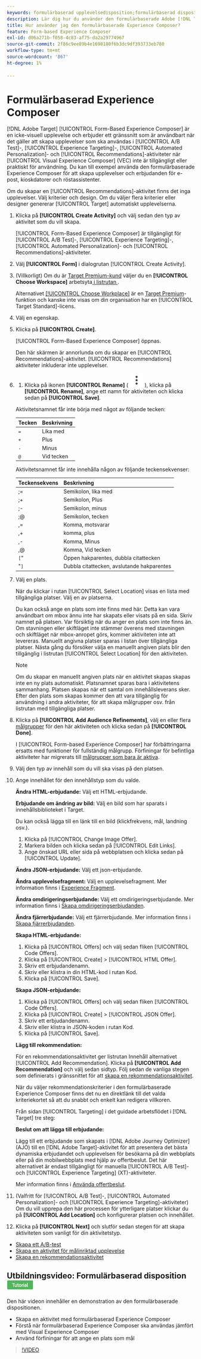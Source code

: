 ```yaml
---
keywords: formulärbaserad upplevelsedisposition;formulärbaserad disposition;förbättringar
description: Lär dig hur du använder den formulärbaserade Adobe [!DNL Target] Experience Composer för att skapa upplevelser som inte är visuella. Använd den här dispositionen när VEC inte är tillgängligt eller inte kan användas.
title: Hur använder jag den formulärbaserade Experience Composer?
feature: Form-based Experience Composer
exl-id: d06a271b-f058-4c83-af75-da2a29774967
source-git-commit: 2f86c9ee89b4e1698180f6b3dc9df393733eb780
workflow-type: tm+mt
source-wordcount: '867'
ht-degree: 1%

---
```


# Formulärbaserad Experience Composer

[!DNL Adobe Target] [!UICONTROL Form-Based Experience Composer] är en icke-visuell upplevelse och erbjuder ett gränssnitt som är användbart när det gäller att skapa upplevelser som ska användas i [!UICONTROL A/B Test]-, [!UICONTROL Experience Targeting]-, [!UICONTROL Automated Personalization]- och [!UICONTROL Recommendations]-aktiviteter när [!UICONTROL Visual Experience Composer] (VEC) inte är tillgängligt eller praktiskt för användning. Du kan till exempel använda den formulärbaserade Experience Composer för att skapa upplevelser och erbjudanden för e-post, kioskdatorer och röstassistenter.

Om du skapar en [!UICONTROL Recommendations]-aktivitet finns det inga upplevelser. Välj kriterier och design. Om du väljer flera kriterier eller designer genererar [!UICONTROL Target] automatiskt upplevelserna.

1. Klicka på **[!UICONTROL Create Activity]** och välj sedan den typ av aktivitet som du vill skapa.

   [!UICONTROL Form-Based Experience Composer] är tillgängligt för [!UICONTROL A/B Test]-, [!UICONTROL Experience Targeting]-, [!UICONTROL Automated Personalization]- och [!UICONTROL Recommendations]-aktiviteter.

1. Välj **[!UICONTROL Form]** i dialogrutan [!UICONTROL Create Activity].

1. (Villkorligt) Om du är [Target Premium-kund](/help/main/c-intro/intro.md#premium) väljer du en **[!UICONTROL Choose Workspace]** arbetsyta[ i listrutan ](/help/main/administrating-target/c-user-management/property-channel/property-channel.md) .

   Alternativet [[!UICONTROL Choose Workplace]](/help/main/administrating-target/c-user-management/property-channel/property-channel.md) är en [ Target Premium](/help/main/c-intro/intro.md)-funktion och kanske inte visas om din organisation har en [!UICONTROL Target Standard]-licens.

1. Välj en egenskap.

1. Klicka på **[!UICONTROL Create]**.

   [!UICONTROL Form-Based Experience Composer] öppnas.

   Den här skärmen är annorlunda om du skapar en [!UICONTROL Recommendations]-aktivitet. [!UICONTROL Recommendations] aktiviteter inkluderar inte upplevelser.

1. 
   1. Klicka på ikonen **[!UICONTROL Rename]** ( ![Byt namn ](/help/main/assets/icons/MoreSmallListVert.svg) ), klicka på **[!UICONTROL Rename]**, ange ett namn för aktiviteten och klicka sedan på **[!UICONTROL Save]**.

   Aktivitetsnamnet får inte börja med något av följande tecken:

   | Tecken | Beskrivning |
   |--- |--- |
   | `=` | Lika med |
   | `+` | Plus |
   | `-` | Minus |
   | `@` | Vid tecken |

   Aktivitetsnamnet får inte innehålla någon av följande teckensekvenser:

   | Teckensekvens | Beskrivning |
   |--- |--- |
   | ;= | Semikolon, lika med |
   | ;+ | Semikolon, Plus |
   | ;- | Semikolon, minus |
   | ;@ | Semikolon, tecken |
   | ,= | Komma, motsvarar |
   | ,+ | komma, plus |
   | ,- | Komma, Minus |
   | ,@ | Komma, Vid tecken |
   | `[`&quot; | Öppen hakparentes, dubbla citattecken |
   | &quot;`]` | Dubbla citattecken, avslutande hakparentes |

1. Välj en plats.

   När du klickar i rutan [!UICONTROL Select Location] visas en lista med tillgängliga platser. Välj en av platserna.

   Du kan också ange en plats som inte finns med här. Detta kan vara användbart om mbox ännu inte har skapats eller visats på en sida. Skriv namnet på platsen. Var försiktig när du anger en plats som inte finns än. Om stavningen eller skiftläget inte stämmer överens med stavningen och skiftläget när mbox-anropet görs, kommer aktiviteten inte att levereras. Manuellt angivna platser sparas i listan över tillgängliga platser. Nästa gång du försöker välja en manuellt angiven plats blir den tillgänglig i listrutan [!UICONTROL Select Location] för den aktiviteten.

   >[!NOTE]
   >
   >Om du skapar en manuellt angiven plats när en aktivitet skapas skapas inte en ny plats automatiskt. Platsnamnet sparas bara i aktivitetens sammanhang. Platsen skapas när ett samtal om innehållsleverans sker. Efter den plats som skapas kommer den att vara tillgänglig för användning i andra aktiviteter, för att skapa målgrupper osv. från listrutan med tillgängliga platser.

1. Klicka på **[!UICONTROL Add Audience Refinements]**, välj en eller flera [målgrupper](/help/main/c-target/target.md#concept_A782F8481A5041EBA75103CB26376522) för den här aktiviteten och klicka sedan på **[!UICONTROL Done]**.

   I [!UICONTROL Form-based Experience Composer] har förbättringarna ersatts med funktioner för fullständig målgrupp. Förfiningar för befintliga aktiviteter har migrerats till [målgrupper som bara är aktiva](/help/main/c-target/creating-activity-only-audience.md#concept_A6BADCF530ED4AE1852E677FEBE68483).

1. Välj den typ av innehåll som du vill ska visas på den platsen.

1. Ange innehållet för den innehållstyp som du valde.

   **Ändra HTML-erbjudande:** Välj ett HTML-erbjudande.

   **Erbjudande om ändring av bild:** Välj en bild som har sparats i innehållsbiblioteket i Target.

   Du kan också lägga till en länk till en bild (klickfrekvens, mål, landning osv.).

   1. Klicka på [!UICONTROL Change Image Offer].
   1. Markera bilden och klicka sedan på [!UICONTROL Edit Links].
   1. Ange önskad URL eller sida på webbplatsen och klicka sedan på [!UICONTROL Update].

   **Ändra JSON-erbjudande:** Välj ett json-erbjudande.

   **Ändra upplevelsefragment:** Välj en upplevelsefragment. Mer information finns i [Experience Fragment](/help/main/c-experiences/c-manage-content/aem-experience-fragments.md).

   **Ändra omdirigeringserbjudande:** Välj ett omdirigeringserbjudande. Mer information finns i [Skapa omdirigeringserbjudanden](/help/main/c-experiences/c-manage-content/offer-redirect.md).

   **Ändra fjärrerbjudande:** Välj ett fjärrerbjudande. Mer information finns i [Skapa fjärrerbjudanden](/help/main/c-experiences/c-manage-content/about-remote-offers.md).

   **Skapa HTML-erbjudande:**

   1. Klicka på [!UICONTROL Offers] och välj sedan fliken [!UICONTROL Code Offers].
   1. Klicka på [!UICONTROL Create] > [!UICONTROL HTML Offer].
   1. Skriv ett erbjudandenamn.
   1. Skriv eller klistra in din HTML-kod i rutan Kod.
   1. Klicka på [!UICONTROL Save].

   **Skapa JSON-erbjudande:**

   1. Klicka på [!UICONTROL Offers] och välj sedan fliken [!UICONTROL Code Offers].
   1. Klicka på [!UICONTROL Create] > [!UICONTROL JSON Offer].
   1. Skriv ett erbjudandenamn.
   1. Skriv eller klistra in JSON-koden i rutan Kod.
   1. Klicka på [!UICONTROL Save].

   **Lägg till rekommendation:**

   För en rekommendationsaktivitet ger listrutan Innehåll alternativet [!UICONTROL Add Recommendation]. Klicka på **[!UICONTROL Add Recommendation]** och välj sedan sidtyp. Följ sedan de vanliga stegen som definierats i gränssnittet för att [skapa en rekommendationsaktivitet](/help/main/c-recommendations/t-create-recs-activity/create-recs-activity.md).

   När du väljer rekommendationskriterier i den formulärbaserade Experience Composer finns det nu en direktlänk till det valda kriteriekortet så att du snabbt och enkelt kan redigera villkoren.

   Från sidan [!UICONTROL Targeting] i det guidade arbetsflödet i [!DNL Target] tre steg:

   **Beslut om att lägga till erbjudande:**

   Lägg till ett erbjudande som skapats i [!DNL Adobe Journey Optimizer] (AJO) till en [!DNL Adobe Target]-aktivitet för att presentera det bästa dynamiska erbjudandet och upplevelsen för besökarna på din webbplats eller på din mobilwebbplats med hjälp av offertbeslut. Det här alternativet är endast tillgängligt för manuella [!UICONTROL A/B Test]- och [!UICONTROL Experience Targeting] (XT)-aktiviteter.

   Mer information finns i [Använda offertbeslut](/help/main/c-integrating-target-with-mac/ajo/offer-decision.md).

1. (Valfritt för [!UICONTROL A/B Test]-, [!UICONTROL Automated Personalization]- och [!UICONTROL Experience Targeting]-aktiviteter) Om du vill upprepa den här processen för ytterligare platser klickar du på **[!UICONTROL Add Location]** och konfigurerar platsen och innehållet.
1. Klicka på **[!UICONTROL Next]** och slutför sedan stegen för att skapa aktiviteten som vanligt för din aktivitetstyp.

* [Skapa ett A/B-test](/help/main/c-activities/t-test-ab/t-test-create-ab/test-create-ab.md)
* [Skapa en aktivitet för målinriktad upplevelse](/help/main/c-activities/t-experience-target/t-xt-create/xt-create.md#task_D6B3429AC31549E1A70EDF04B3DDC765)
* [Skapa en rekommendationsaktivitet](/help/main/c-recommendations/t-create-recs-activity/create-recs-activity.md#task_6874328773C64C44A73F0A130AD3F96F)

## Utbildningsvideo: Formulärbaserad disposition ![Tutorial badge](/help/main/assets/tutorial.png)

Den här videon innehåller en demonstration av den formulärbaserade dispositionen.

* Skapa en aktivitet med formulärbaserad Experience Composer
* Förstå när formulärbaserad Experience Composer ska användas jämfört med Visual Experience Composer
* Använd förfiningar för att ange en plats som mål

>[!VIDEO](https://video.tv.adobe.com/v/17390)

